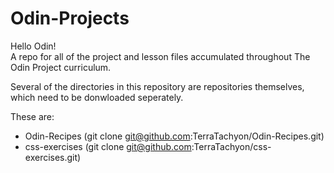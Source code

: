 # Odin-Projects

Hello Odin!  
A repo for all of the project and lesson files accumulated throughout The Odin Project curriculum.  
  
Several of the directories in this repository are repositories themselves, which need to be donwloaded seperately.  
  
These are:
- Odin-Recipes (git clone git@github.com:TerraTachyon/Odin-Recipes.git)
- css-exercises (git clone git@github.com:TerraTachyon/css-exercises.git)
